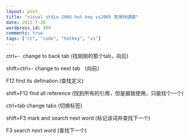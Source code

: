 ```yaml
---
layout: post
title: "visual stdio 2005 hot key vs2005 常用快捷键"
date: 2011-7-20
wordpress_id: 489
comments: true
tags: ["cc", "code", "hotkey", "vs"]
---
```

<meta name="_edit_last" content="1" />
<meta name="_su_rich_snippet_type" content="none" />
<meta name="views" content="318" />
ctrl+-  change to back tab (找刚刚的那个tab，向后)

shift+ctrl+- change to next tab （向前）

F12 find its defination (查找定义)

shift+F12 find all reference (找到所有的引用，但是据我使用，只能找个一个)

ctrl+tab change tabs (切换标签)

shift+F3 mark and search next word (标记该词并查找下一个)

F3 search next word (查找下一个)
